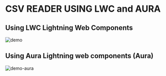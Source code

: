 # CSV READER USING LWC and AURA

## Using LWC Lightning Web Components

![demo](https://i.ibb.co/fk1v557/Captura.png)
 
## Using Aura Lightning web components (Aura)

![demo-aura](https://i.ibb.co/5jCHnjp/aura-Process.png)